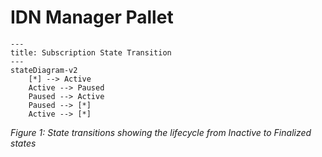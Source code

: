 # IDN Manager Pallet

```mermaid
---
title: Subscription State Transition
---
stateDiagram-v2
    [*] --> Active
    Active --> Paused
    Paused --> Active
    Paused --> [*]
    Active --> [*]
```
*Figure 1: State transitions showing the lifecycle from Inactive to Finalized states*

